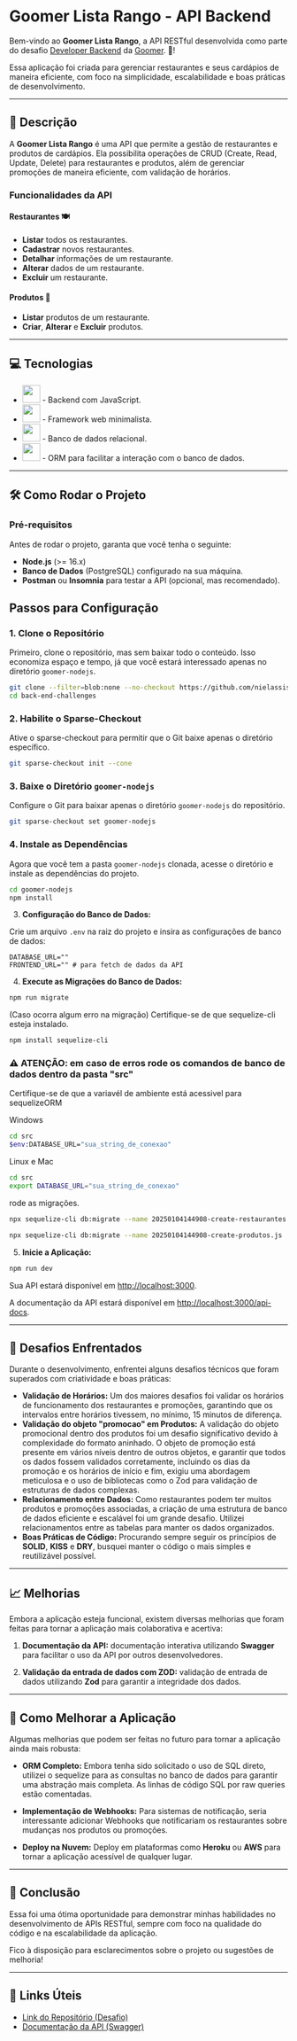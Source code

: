 # Goomer Lista Rango - API Backend

Bem-vindo ao **Goomer Lista Rango**, a API RESTful desenvolvida como parte do desafio [Developer Backend](https://github.com/goomerdev/job-dev-backend-interview) da [Goomer](https://www.goomer.com.br/). 🚀!

Essa aplicação foi criada para gerenciar restaurantes e seus cardápios de maneira eficiente, com foco na simplicidade, escalabilidade e boas práticas de desenvolvimento.

---

## 📝 Descrição

A **Goomer Lista Rango** é uma API que permite a gestão de restaurantes e produtos de cardápios. Ela possibilita operações de CRUD (Create, Read, Update, Delete) para restaurantes e produtos, além de gerenciar promoções de maneira eficiente, com validação de horários.

### Funcionalidades da API

#### **Restaurantes** 🍽️

- **Listar** todos os restaurantes.
- **Cadastrar** novos restaurantes.
- **Detalhar** informações de um restaurante.
- **Alterar** dados de um restaurante.
- **Excluir** um restaurante.

#### **Produtos** 🍔

- **Listar** produtos de um restaurante.
- **Criar**, **Alterar** e **Excluir** produtos.

---

## 💻 Tecnologias

- <img src="https://skillicons.dev/icons?i=nodejs" width="32" /> - Backend com JavaScript.
- <img src="https://skillicons.dev/icons?i=express" width="32" /> - Framework web minimalista.
- <img src="https://skillicons.dev/icons?i=postgres" width="32" /> - Banco de dados relacional.
- <img src="https://skillicons.dev/icons?i=sequelize" width="32" /> - ORM para facilitar a interação com o banco de dados.

---

## 🛠️ Como Rodar o Projeto

### Pré-requisitos

Antes de rodar o projeto, garanta que você tenha o seguinte:

- **Node.js** (>= 16.x)
- **Banco de Dados** (PostgreSQL) configurado na sua máquina.
- **Postman** ou **Insomnia** para testar a API (opcional, mas recomendado).

## Passos para Configuração

### 1. Clone o Repositório

Primeiro, clone o repositório, mas sem baixar todo o conteúdo. Isso economiza espaço e tempo, já que você estará interessado apenas no diretório `goomer-nodejs`.

```bash
git clone --filter=blob:none --no-checkout https://github.com/nielassis/back-end-challenges.git
cd back-end-challenges
```

### 2. Habilite o Sparse-Checkout

Ative o sparse-checkout para permitir que o Git baixe apenas o diretório específico.

```bash
git sparse-checkout init --cone
```

### 3. Baixe o Diretório `goomer-nodejs`

Configure o Git para baixar apenas o diretório `goomer-nodejs` do repositório.

```bash
git sparse-checkout set goomer-nodejs
```

### 4. Instale as Dependências

Agora que você tem a pasta `goomer-nodejs` clonada, acesse o diretório e instale as dependências do projeto.

```bash
cd goomer-nodejs
npm install
```

3. **Configuração do Banco de Dados:**

Crie um arquivo `.env` na raiz do projeto e insira as configurações de banco de dados:

```env
DATABASE_URL=""
FRONTEND_URL="" # para fetch de dados da API
```

4. **Execute as Migrações do Banco de Dados:**

```bash
npm run migrate
```

(Caso ocorra algum erro na migração)
Certifique-se de que sequelize-cli esteja instalado.

```bash
npm install sequelize-cli
```

### ⚠️ ATENÇÃO: em caso de erros rode os comandos de banco de dados dentro da pasta "src"

Certifique-se de que a variavél de ambiente está acessivel para sequelizeORM

Windows

```bash
cd src
$env:DATABASE_URL="sua_string_de_conexao"

```

Linux e Mac

```bash
cd src
export DATABASE_URL="sua_string_de_conexao"

```

rode as migrações.

```bash
npx sequelize-cli db:migrate --name 20250104144908-create-restaurantes.js

npx sequelize-cli db:migrate --name 20250104144908-create-produtos.js

```

5. **Inicie a Aplicação:**

```bash
npm run dev
```

Sua API estará disponível em [http://localhost:3000](http://localhost:3000).

A documentação da API estará disponível em [http://localhost:3000/api-docs](http://localhost:3000/api-docs).

---

## 🚀 Desafios Enfrentados

Durante o desenvolvimento, enfrentei alguns desafios técnicos que foram superados com criatividade e boas práticas:

- **Validação de Horários:** Um dos maiores desafios foi validar os horários de funcionamento dos restaurantes e promoções, garantindo que os intervalos entre horários tivessem, no mínimo, 15 minutos de diferença.
- **Validação do objeto "promocao" em Produtos:** A validação do objeto promocional dentro dos produtos foi um desafio significativo devido à complexidade do formato aninhado. O objeto de promoção está presente em vários níveis dentro de outros objetos, e garantir que todos os dados fossem validados corretamente, incluindo os dias da promoção e os horários de início e fim, exigiu uma abordagem meticulosa e o uso de bibliotecas como o Zod para validação de estruturas de dados complexas.
- **Relacionamento entre Dados:** Como restaurantes podem ter muitos produtos e promoções associadas, a criação de uma estrutura de banco de dados eficiente e escalável foi um grande desafio. Utilizei relacionamentos entre as tabelas para manter os dados organizados.
- **Boas Práticas de Código:** Procurando sempre seguir os princípios de **SOLID**, **KISS** e **DRY**, busquei manter o código o mais simples e reutilizável possível.

---

## 📈 Melhorias

Embora a aplicação esteja funcional, existem diversas melhorias que foram feitas para tornar a aplicação mais colaborativa e acertiva:

1. **Documentação da API:** documentação interativa utilizando **Swagger** para facilitar o uso da API por outros desenvolvedores.

2. **Validação da entrada de dados com ZOD:** validação de entrada de dados utilizando **Zod** para garantir a integridade dos dados.

---

## 🌟 Como Melhorar a Aplicação

Algumas melhorias que podem ser feitas no futuro para tornar a aplicação ainda mais robusta:

- **ORM Completo:** Embora tenha sido solicitado o uso de SQL direto, utilizei o sequelize para as consultas no banco de dados para garantir uma abstração mais completa. As linhas de código SQL por raw queries estão comentadas.

- **Implementação de Webhooks:** Para sistemas de notificação, seria interessante adicionar Webhooks que notificariam os restaurantes sobre mudanças nos produtos ou promoções.

- **Deploy na Nuvem:** Deploy em plataformas como **Heroku** ou **AWS** para tornar a aplicação acessível de qualquer lugar.

---

## 📄 Conclusão

Essa foi uma ótima oportunidade para demonstrar minhas habilidades no desenvolvimento de APIs RESTful, sempre com foco na qualidade do código e na escalabilidade da aplicação.

Fico à disposição para esclarecimentos sobre o projeto ou sugestões de melhoria!

---

## 🔗 Links Úteis

- [Link do Repositório (Desafio)](https://github.com/goomerdev/job-dev-backend-interview)
- [Documentação da API (Swagger)](https://swagger.io/)
